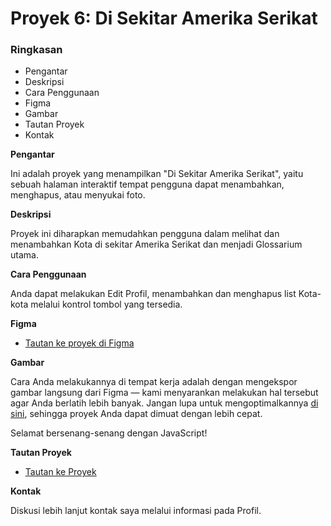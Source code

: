 # Proyek 6: Di Sekitar Amerika Serikat

### Ringkasan

* Pengantar
* Deskripsi
* Cara Penggunaan
* Figma
* Gambar
* Tautan Proyek
* Kontak

**Pengantar**

Ini adalah proyek yang menampilkan "Di Sekitar Amerika Serikat", yaitu sebuah halaman interaktif tempat pengguna dapat menambahkan, menghapus, atau menyukai foto.

**Deskripsi**

Proyek ini diharapkan memudahkan pengguna dalam melihat dan menambahkan Kota di sekitar Amerika Serikat dan menjadi Glossarium utama.

**Cara Penggunaan**

Anda dapat melakukan Edit Profil, menambahkan dan menghapus list Kota-kota melalui kontrol tombol yang tersedia.

**Figma**

* [Tautan ke proyek di Figma](https://www.figma.com/file/SurN1jaeEQIhuZEDMhmWWf/Sprint-4-Around-The-U.S.-desktop-mobile?node-id=0%3A1)

**Gambar**

Cara Anda melakukannya di tempat kerja adalah dengan mengekspor gambar langsung dari Figma — kami menyarankan melakukan hal tersebut agar Anda berlatih lebih banyak. Jangan lupa untuk mengoptimalkannya [di sini](https://tinypng.com/), sehingga proyek Anda dapat dimuat dengan lebih cepat.

Selamat bersenang-senang dengan JavaScript!

**Tautan Proyek**

- [Tautan ke Proyek](https://almushthafa.github.io/web_project_4_id/)

**Kontak**

Diskusi lebih lanjut kontak saya melalui informasi pada Profil.

